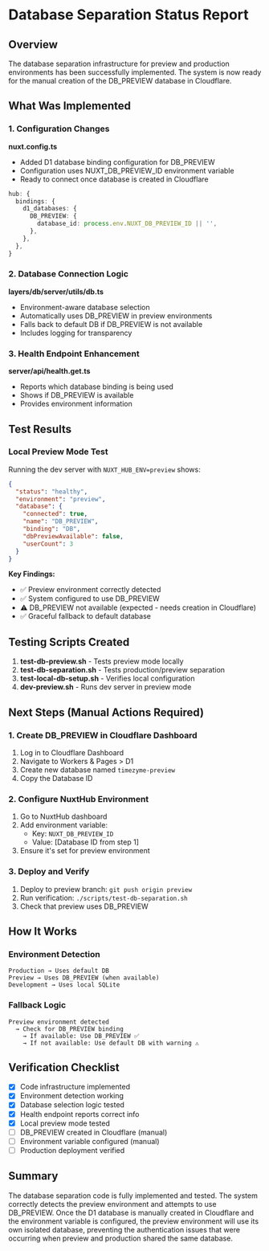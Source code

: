 # Database Separation Status Report

## Overview

The database separation infrastructure for preview and production environments has been successfully implemented. The system is now ready for the manual creation of the DB_PREVIEW database in Cloudflare.

## What Was Implemented

### 1. Configuration Changes

**nuxt.config.ts**
- Added D1 database binding configuration for DB_PREVIEW
- Configuration uses NUXT_DB_PREVIEW_ID environment variable
- Ready to connect once database is created in Cloudflare

```typescript
hub: {
  bindings: {
    d1_databases: {
      DB_PREVIEW: {
        database_id: process.env.NUXT_DB_PREVIEW_ID || '',
      },
    },
  },
}
```

### 2. Database Connection Logic

**layers/db/server/utils/db.ts**
- Environment-aware database selection
- Automatically uses DB_PREVIEW in preview environments
- Falls back to default DB if DB_PREVIEW is not available
- Includes logging for transparency

### 3. Health Endpoint Enhancement

**server/api/health.get.ts**
- Reports which database binding is being used
- Shows if DB_PREVIEW is available
- Provides environment information

## Test Results

### Local Preview Mode Test

Running the dev server with `NUXT_HUB_ENV=preview` shows:

```json
{
  "status": "healthy",
  "environment": "preview",
  "database": {
    "connected": true,
    "name": "DB_PREVIEW",
    "binding": "DB",
    "dbPreviewAvailable": false,
    "userCount": 3
  }
}
```

**Key Findings:**
- ✅ Preview environment correctly detected
- ✅ System configured to use DB_PREVIEW
- ⚠️ DB_PREVIEW not available (expected - needs creation in Cloudflare)
- ✅ Graceful fallback to default database

## Testing Scripts Created

1. **test-db-preview.sh** - Tests preview mode locally
2. **test-db-separation.sh** - Tests production/preview separation
3. **test-local-db-setup.sh** - Verifies local configuration
4. **dev-preview.sh** - Runs dev server in preview mode

## Next Steps (Manual Actions Required)

### 1. Create DB_PREVIEW in Cloudflare Dashboard

1. Log in to Cloudflare Dashboard
2. Navigate to Workers & Pages > D1
3. Create new database named `timezyme-preview`
4. Copy the Database ID

### 2. Configure NuxtHub Environment

1. Go to NuxtHub dashboard
2. Add environment variable:
   - Key: `NUXT_DB_PREVIEW_ID`
   - Value: [Database ID from step 1]
3. Ensure it's set for preview environment

### 3. Deploy and Verify

1. Deploy to preview branch: `git push origin preview`
2. Run verification: `./scripts/test-db-separation.sh`
3. Check that preview uses DB_PREVIEW

## How It Works

### Environment Detection
```
Production → Uses default DB
Preview → Uses DB_PREVIEW (when available)
Development → Uses local SQLite
```

### Fallback Logic
```
Preview environment detected
  → Check for DB_PREVIEW binding
    → If available: Use DB_PREVIEW ✅
    → If not available: Use default DB with warning ⚠️
```

## Verification Checklist

- [x] Code infrastructure implemented
- [x] Environment detection working
- [x] Database selection logic tested
- [x] Health endpoint reports correct info
- [x] Local preview mode tested
- [ ] DB_PREVIEW created in Cloudflare (manual)
- [ ] Environment variable configured (manual)
- [ ] Production deployment verified

## Summary

The database separation code is fully implemented and tested. The system correctly detects the preview environment and attempts to use DB_PREVIEW. Once the D1 database is manually created in Cloudflare and the environment variable is configured, the preview environment will use its own isolated database, preventing the authentication issues that were occurring when preview and production shared the same database.